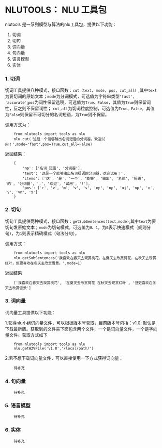 # NLUTOOLS：  NLU 工具包

nlutools 是一系列模型与算法的nlu工具包，提供以下功能：

1. 切词
2. 切句
3. 词向量
4. 句向量
5. 语言模型
6. 实体
  


### 1. 切词
切词工具提供八种模式，接口函数：```cut（text, mode, pos, cut_all）```,其中```text```为要切词的原始文本；```mode```为分词模式，可选值为字符串类型```'fast', 'accurate'```;```pos```为词性保留选项，可选值为```True、False```，其值为```True```则保留词性，反之则不保留词性； ```cut_all```为切词粒度控制，可选值为```True、False```，其值为```False```则保留不可切分的名词短语，为```True```则不保留。
    
调用方式为：
    
```
    from nlutools import tools as nlu
    nlu.cut('这是一个能够输出名词短语的分词器，欢迎试用！',mode='fast',pos=True,cut_all=False)
```
    
返回结果：
```
    {
        'np': ['名词_短语', '分词器'], 
        'text': '这是一个能够输出名词短语的分词器，欢迎试用！', 
        'items': ['这', '是', '一个', '能够', '输出', '名词', '短语', '的', '分词器', ',', '欢迎', '试用', '!'], 
        'pos': ['r', 'v', 'm', 'v', 'v', 'np', 'np', 'uj', 'np', 'x', 'v', 'vn', 'x']
    }
```

### 2. 切句
切句工具提供两种模式，接口函数：```getSubSentences(text,mode)```,其中```text```为要切句发原始文本；```mode```为切句模式，可选值为```0、1```，为```0```表示快速模式（规则分句），为```1```则表示精确模式（句法分句）。
    
调用方式：
```
    from nlutools import tools as nlu
    nlu.getSubSentences('我喜欢在春天去观赏桃花，在夏天去欣赏荷花，在秋天去观赏红叶，但更喜欢在冬天去欣赏雪景。',mode=1)
```

返回结果
```
    ['我喜欢在春天去观赏桃花', '在夏天去欣赏荷花 在秋天去观赏红叶', '但更喜欢在冬天去欣赏雪景']
```
  
### 3. 词向量

词向量工具提供以下功能：

1.获得nlu小组词向量文件，可以根据版本号获取，目前版本号包括：v1.0; 默认是下载最新版。获取到的文件夹下面包含两个文件，一个是词向量文件，一个是字向量文件。获取方式如下
```
    from nlutools import tools as nlu
    nlu.getW2VFile('v1.0','/local/path/')
```
 

2.若不想下载词向量文件，可以直接使用一下方式获得词向量：
```
    待补充
```
  
### 4. 句向量
```
    待补充
```
    
### 5. 语言模型
```
    待补充
```
    
### 6. 实体
```
    待补充
```

